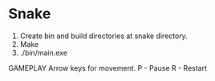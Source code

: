 # Snake
1. Create bin and build directories at snake directory.
2. Make
3. ./bin/main.exe

GAMEPLAY
Arrow keys for movement.
P - Pause
R - Restart
